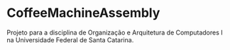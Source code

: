 # CoffeeMachineAssembly
Projeto para a disciplina de Organização e Arquitetura de Computadores I na Universidade Federal de Santa Catarina.
